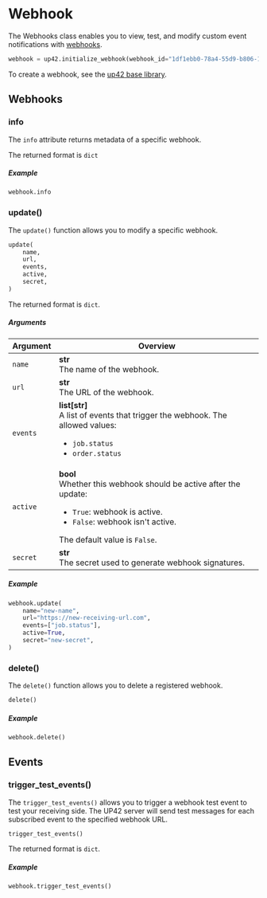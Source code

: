 # Webhook

The Webhooks class enables you to view, test, and modify custom event notifications with [webhooks](webhooks.md).

```python
webhook = up42.initialize_webhook(webhook_id="1df1ebb0-78a4-55d9-b806-15d22e391bd3")
```
To create a webhook, see the [up42 base library](up42-reference.md).

## Webhooks

### info

The `info` attribute returns metadata of a specific webhook.

The returned format is `dict`

<h5> Example </h5>

```python
webhook.info
```

### update()

The `update()` function allows you to modify a specific webhook.

```python
update(
    name,
    url,
    events,
    active,
    secret,
)
```

The returned format is `dict`.

<h5> Arguments </h5>

| Argument | Overview                                                                                                                                                                                  |
| -------- | ----------------------------------------------------------------------------------------------------------------------------------------------------------------------------------------- |
| `name`   | **str**<br/>The name of the webhook.                                                                                                                                                      |
| `url`    | **str**<br/>The URL of the webhook.                                                                                                                                                       |
| `events` | **list[str]**<br/>A list of events that trigger the webhook. The allowed values:<br/><ul><li>`job.status`</li><li>`order.status`</li></ul>                                                |
| `active` | **bool**<br/>Whether this webhook should be active after the update:<br/><ul><li>`True`: webhook is active.</li><li>`False`: webhook isn't active.</li></ul>The default value is `False`. |
| `secret` | **str**<br/>The secret used to generate webhook signatures.                                                                                                                               |

<h5> Example </h5>

```python
webhook.update(
    name="new-name",
    url="https://new-receiving-url.com",
    events=["job.status"],
    active=True,
    secret="new-secret",
)
```

### delete()

The `delete()` function allows you to delete a registered webhook.

```python
delete()
```

<h5> Example </h5>

```python
webhook.delete()
```

## Events

### trigger_test_events()

The `trigger_test_events()` allows you to trigger a webhook test event to test your receiving side. The UP42 server will send test messages for each subscribed event to the specified webhook URL.

```python
trigger_test_events()
```

The returned format is `dict`.

<h5> Example </h5>

```python
webhook.trigger_test_events()
```
